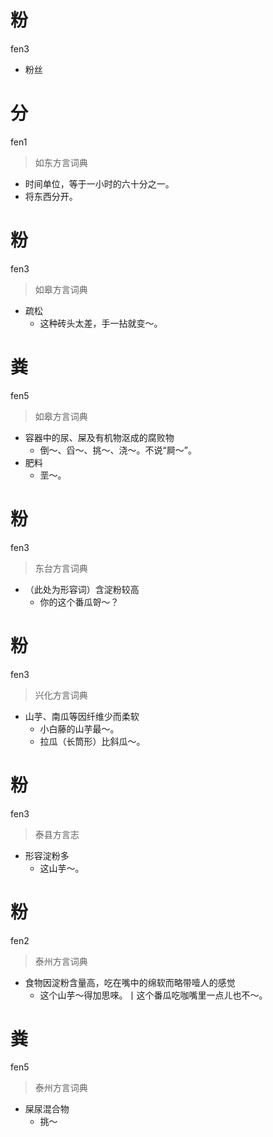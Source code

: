 # 粉
fen3
- 粉丝

# 分
fen1
> 如东方言词典
- 时间单位，等于一小时的六十分之一。
- 将东西分开。

# 粉
fen3
> 如皋方言词典
- 疏松
  - 这种砖头太差，手一拈就变～。

# 粪
fen5
> 如皋方言词典
- 容器中的尿、屎及有机物沤成的腐败物
  - 倒～、舀～、挑～、浇～。不说“屙～”。
- 肥料
  - 垩～。

# 粉
fen3
> 东台方言词典
- （此处为形容词）含淀粉较高
  - 你的这个番瓜哿～？

# 粉
fen3
> 兴化方言词典
- 山芋、南瓜等因纤维少而柔软
  - 小白藤的山芋最～。
  - 拉瓜（长筒形）比斜瓜～。

# 粉
fen3
> 泰县方言志
- 形容淀粉多
  - 这山芋～。


# 粉
fen2
> 泰州方言词典
- 食物因淀粉含量高，吃在嘴中的绵软而略带噎人的感觉
  - 这个山芋～得加思唻。丨这个番瓜吃咖嘴里一点ㄦ也不～。


# 粪
fen5
> 泰州方言词典
- 屎尿混合物
  - 挑～

